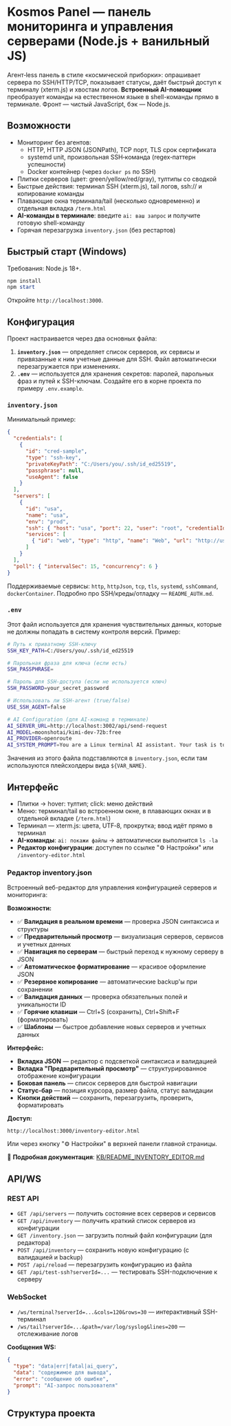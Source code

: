 # Kosmos Panel — панель мониторинга и управления серверами (Node.js + ванильный JS)

Агент‑less панель в стиле «космической приборки»: опрашивает сервера по SSH/HTTP/TCP, показывает статусы, даёт быстрый доступ к терминалу (xterm.js) и хвостам логов. **Встроенный AI-помощник** преобразует команды на естественном языке в shell-команды прямо в терминале. Фронт — чистый JavaScript, бэк — Node.js.

## Возможности
- Мониторинг без агентов:
  - HTTP, HTTP JSON (JSONPath), TCP порт, TLS срок сертификата
  - systemd unit, произвольная SSH‑команда (regex‑паттерн успешности)
  - Docker контейнер (через `docker ps` по SSH)
- Плитки серверов (цвет: green/yellow/red/gray), тултипы со сводкой
- Быстрые действия: терминал SSH (xterm.js), tail логов, ssh:// и копирование команды
- Плавающие окна терминала/tail (несколько одновременно) и отдельная вкладка `/term.html`
- **AI-команды в терминале**: введите `ai: ваш запрос` и получите готовую shell-команду
- Горячая перезагрузка `inventory.json` (без рестартов)

## Быстрый старт (Windows)
Требования: Node.js 18+.
```powershell
npm install
npm start
```
Откройте `http://localhost:3000`. 

## Конфигурация

Проект настраивается через два основных файла:

1.  **`inventory.json`** — определяет список серверов, их сервисы и привязанные к ним учетные данные для SSH. Файл автоматически перезагружается при изменениях.
2.  **`.env`** — используется для хранения секретов: паролей, парольных фраз и путей к SSH-ключам. Создайте его в корне проекта по примеру `.env.example`.

### `inventory.json`

Минимальный пример:
```json
{
  "credentials": [
    {
      "id": "cred-sample",
      "type": "ssh-key",
      "privateKeyPath": "C:/Users/you/.ssh/id_ed25519",
      "passphrase": null,
      "useAgent": false
    }
  ],
  "servers": [
    {
      "id": "usa",
      "name": "usa",
      "env": "prod",
      "ssh": { "host": "usa", "port": 22, "user": "root", "credentialId": "cred-sample" },
      "services": [
        { "id": "web", "type": "http", "name": "Web", "url": "http://usa:3002", "expectStatus": 200 }
      ]
    }
  ],
  "poll": { "intervalSec": 15, "concurrency": 6 }
}
```
Поддерживаемые сервисы: `http`, `httpJson`, `tcp`, `tls`, `systemd`, `sshCommand`, `dockerContainer`. Подробно про SSH/креды/отладку — `README_AUTH.md`.

### `.env`

Этот файл используется для хранения чувствительных данных, которые не должны попадать в систему контроля версий. Пример:

```bash
# Путь к приватному SSH-ключу
SSH_KEY_PATH=C:/Users/you/.ssh/id_ed25519

# Парольная фраза для ключа (если есть)
SSH_PASSPHRASE=

# Пароль для SSH-доступа (если не используется ключ)
SSH_PASSWORD=your_secret_password

# Использовать ли SSH-агент (true/false)
USE_SSH_AGENT=false

# AI Configuration (для AI-команд в терминале)
AI_SERVER_URL=http://localhost:3002/api/send-request
AI_MODEL=moonshotai/kimi-dev-72b:free
AI_PROVIDER=openroute
AI_SYSTEM_PROMPT=You are a Linux terminal AI assistant. Your task is to convert the user's request into a valid shell command, and return ONLY the shell command itself without any explanation.
```

Значения из этого файла подставляются в `inventory.json`, если там используются плейсхолдеры вида `${VAR_NAME}`.

## Интерфейс
- Плитки → hover: тултип; click: меню действий
- Меню: терминал/tail во встроенном окне, в плавающих окнах и в отдельной вкладке (`/term.html`)
- Терминал — xterm.js: цвета, UTF‑8, прокрутка; ввод идёт прямо в терминал
- **AI-команды**: `ai: покажи файлы` → автоматически выполнится `ls -la`
- **Редактор конфигурации**: доступен по ссылке "⚙️ Настройки" или `/inventory-editor.html`

### Редактор inventory.json

Встроенный веб-редактор для управления конфигурацией серверов и мониторинга:

**Возможности:**
- ✅ **Валидация в реальном времени** — проверка JSON синтаксиса и структуры
- ✅ **Предварительный просмотр** — визуализация серверов, сервисов и учетных данных
- ✅ **Навигация по серверам** — быстрый переход к нужному серверу в JSON
- ✅ **Автоматическое форматирование** — красивое оформление JSON
- ✅ **Резервное копирование** — автоматические backup'ы при сохранении
- ✅ **Валидация данных** — проверка обязательных полей и уникальности ID
- ✅ **Горячие клавиши** — Ctrl+S (сохранить), Ctrl+Shift+F (форматировать)
- ✅ **Шаблоны** — быстрое добавление новых серверов и учетных данных

**Интерфейс:**
- **Вкладка JSON** — редактор с подсветкой синтаксиса и валидацией
- **Вкладка "Предварительный просмотр"** — структурированное отображение конфигурации
- **Боковая панель** — список серверов для быстрой навигации
- **Статус-бар** — позиция курсора, размер файла, статус валидации
- **Кнопки действий** — сохранить, перезагрузить, проверить, форматировать

**Доступ:**
```
http://localhost:3000/inventory-editor.html
```

Или через кнопку "⚙️ Настройки" в верхней панели главной страницы.

📖 **Подробная документация**: [KB/README_INVENTORY_EDITOR.md](KB/README_INVENTORY_EDITOR.md)

## API/WS

### REST API
- `GET /api/servers` — получить состояние всех серверов и сервисов
- `GET /api/inventory` — получить краткий список серверов из конфигурации  
- `GET /inventory.json` — загрузить полный файл конфигурации (для редактора)
- `POST /api/inventory` — сохранить новую конфигурацию (с валидацией и backup)
- `POST /api/reload` — перезагрузить конфигурацию из файла
- `GET /api/test-ssh?serverId=...` — тестировать SSH-подключение к серверу

### WebSocket
- `/ws/terminal?serverId=...&cols=120&rows=30` — интерактивный SSH-терминал
- `/ws/tail?serverId=...&path=/var/log/syslog&lines=200` — отслеживание логов

**Сообщения WS:**
```json
{
  "type": "data|err|fatal|ai_query",
  "data": "содержимое для вывода",
  "error": "сообщение об ошибке", 
  "prompt": "AI-запрос пользователя"
}
```

## Структура проекта